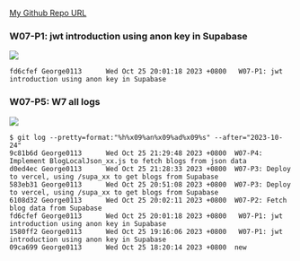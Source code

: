 [My Github Repo URL](https://github.com/George0113/1121-wp1-demo-211410542.git)

### W07-P1: jwt introduction using anon key in Supabase

![](w07-p1.png)

```
fd6cfef George0113      Wed Oct 25 20:01:18 2023 +0800   W07-P1: jwt introduction using anon key in Supabase
```

### W07-P5: W7 all logs

![](w07-p5.png)

```
$ git log --pretty=format:"%h%x09%an%x09%ad%x09%s" --after="2023-10-24"
9c81b6d George0113      Wed Oct 25 21:29:48 2023 +0800  W07-P4: Implement BlogLocalJson_xx.js to fetch blogs from json data
d0ed4ec George0113      Wed Oct 25 21:28:33 2023 +0800  W07-P3: Deploy to vercel, using /supa_xx to get blogs from Supabase
583eb31 George0113      Wed Oct 25 20:51:08 2023 +0800  W07-P3: Deploy to vercel, using /supa_xx to get blogs from Supabase
6108d32 George0113      Wed Oct 25 20:02:11 2023 +0800  W07-P2: Fetch blog data from Supabase
fd6cfef George0113      Wed Oct 25 20:01:18 2023 +0800   W07-P1: jwt introduction using anon key in Supabase
1580ff2 George0113      Wed Oct 25 19:16:06 2023 +0800   W07-P1: jwt introduction using anon key in Supabase
09ca699 George0113      Wed Oct 25 18:20:14 2023 +0800  new

```
